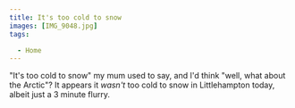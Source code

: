 ```yaml
---
title: It's too cold to snow
images: [IMG_9048.jpg]
tags:

  - Home
---
```

"It's too cold to snow" my mum used to say, and I'd think "well, what about the Arctic"? It appears it _wasn't_ too cold to snow in Littlehampton today, albeit just a 3 minute flurry. 